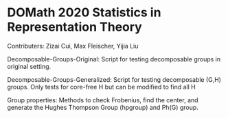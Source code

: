 # DOMath 2020 Statistics in Representation Theory 
Contributers: Zizai Cui, Max Fleischer, Yijia Liu

Decomposable-Groups-Original: Script for testing decomposable groups in original setting.

Decomposable-Groups-Generalized: Script for testing decomposable (G,H) groups. Only tests for core-free H but can be modified to find all H

Group properties: 
Methods to check Frobenius, find the center, and generate the Hughes Thompson Group (hpgroup) and Ph(G) group. 
